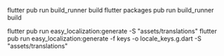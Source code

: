 flutter pub run build_runner build
flutter packages pub run build_runner build

flutter pub run easy_localization:generate -S "assets/translations"
flutter pub run easy_localization:generate -f keys -o locale_keys.g.dart -S "assets/translations"
